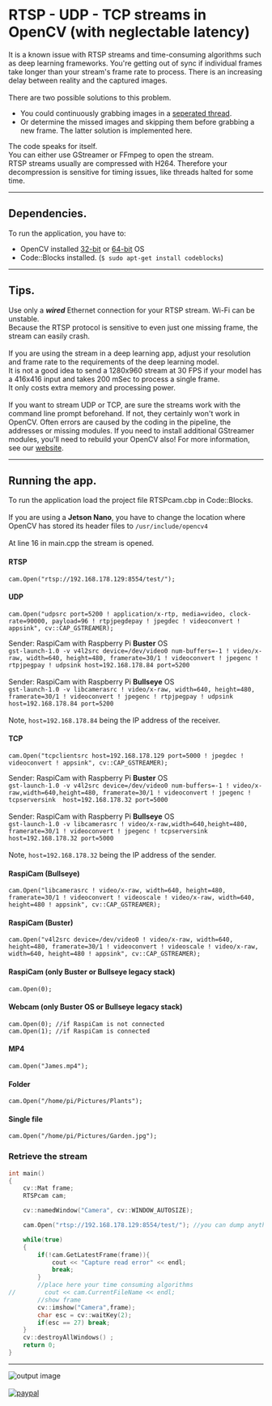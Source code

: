 # RTSP - UDP - TCP streams in OpenCV (with neglectable latency)
It is a known issue with RTSP streams and time-consuming algorithms such as deep learning frameworks. You're getting out of sync if individual frames take longer than your stream's frame rate to process. There is an increasing delay between reality and the captured images.<br><br>
There are two possible solutions to this problem.<br>
* You could continuously grabbing images in a [seperated thread](https://github.com/Qengineering/Multi-Thread-Camera-OpenCV).<br>
* Or determine the missed images and skipping them before grabbing a new frame. The latter solution is implemented here.<br>

The code speaks for itself.<br>
You can either use GStreamer or FFmpeg to open the stream.<br>
RTSP streams usually are compressed with H264. Therefore your decompression is sensitive for timing issues, like threads halted for some time.

------------

## Dependencies.
To run the application, you have to:
- OpenCV installed [32-bit](https://qengineering.eu/install-opencv-4.5-on-raspberry-pi-4.html) or [64-bit](https://qengineering.eu/install-opencv-4.5-on-raspberry-64-os.html) OS<br/>
- Code::Blocks installed. (```$ sudo apt-get install codeblocks```)

------------

## Tips.
Use only a ***wired*** Ethernet connection for your RTSP stream. Wi-Fi can be unstable.<br>
Because the RTSP protocol is sensitive to even just one missing frame, the stream can easily crash.<br><br>
If you are using the stream in a deep learning app, adjust your resolution and frame rate to the requirements of the deep learning model.<br>
It is not a good idea to send a 1280x960 stream at 30 FPS if your model has a 416x416 input and takes 200 mSec to process a single frame.<br>
It only costs extra memory and processing power.<br><br>
If you want to stream UDP or TCP, are sure the streams work with the command line prompt beforehand. If not, they certainly won't work in OpenCV. Often errors are caused by the coding in the pipeline, the addresses or missing modules. If you need to install additional GStreamer modules, you'll need to rebuild your OpenCV also! For more information, see our [website](https://qengineering.eu/install-gstreamer-1.18-on-raspberry-pi-4.html).

------------

## Running the app.
To run the application load the project file RTSPcam.cbp in Code::Blocks.<br><br> 
If you are using a **Jetson Nano**, you have to change the location where OpenCV has stored its header files to `/usr/include/opencv4`<br><br>
At line 16 in main.cpp the stream is opened.
#### RTSP
```
cam.Open("rtsp://192.168.178.129:8554/test/");
```
#### UDP
```
cam.Open("udpsrc port=5200 ! application/x-rtp, media=video, clock-rate=90000, payload=96 ! rtpjpegdepay ! jpegdec ! videoconvert ! appsink", cv::CAP_GSTREAMER);
```
Sender: RaspiCam with Raspberry Pi **Buster** OS<br>
`gst-launch-1.0 -v v4l2src device=/dev/video0 num-buffers=-1 ! video/x-raw, width=640, height=480, framerate=30/1 ! videoconvert ! jpegenc ! rtpjpegpay ! udpsink host=192.168.178.84 port=5200`<br><br>
Sender: RaspiCam with Raspberry Pi **Bullseye** OS<br>
`gst-launch-1.0 -v libcamerasrc ! video/x-raw, width=640, height=480, framerate=30/1 ! videoconvert ! jpegenc ! rtpjpegpay ! udpsink host=192.168.178.84 port=5200`<br><br>
Note, `host=192.168.178.84` being the IP address of the receiver.

#### TCP
```
cam.Open("tcpclientsrc host=192.168.178.129 port=5000 ! jpegdec ! videoconvert ! appsink", cv::CAP_GSTREAMER);
```
Sender: RaspiCam with Raspberry Pi **Buster** OS<br>
`gst-launch-1.0 -v v4l2src device=/dev/video0 num-buffers=-1 ! video/x-raw,width=640,height=480, framerate=30/1 ! videoconvert ! jpegenc ! tcpserversink  host=192.168.178.32 port=5000`<br><br>
Sender: RaspiCam with Raspberry Pi **Bullseye** OS<br>
`gst-launch-1.0 -v libcamerasrc ! video/x-raw,width=640,height=480, framerate=30/1 ! videoconvert ! jpegenc ! tcpserversink  host=192.168.178.32 port=5000`<br><br>
Note, `host=192.168.178.32` being the IP address of the sender.

#### RaspiCam (Bullseye)
```
cam.Open("libcamerasrc ! video/x-raw, width=640, height=480, framerate=30/1 ! videoconvert ! videoscale ! video/x-raw, width=640, height=480 ! appsink", cv::CAP_GSTREAMER);
```
#### RaspiCam (Buster)
```
cam.Open("v4l2src device=/dev/video0 ! video/x-raw, width=640, height=480, framerate=30/1 ! videoconvert ! videoscale ! video/x-raw, width=640, height=480 ! appsink", cv::CAP_GSTREAMER);
```
#### RaspiCam (only Buster or Bullseye legacy stack)
```
cam.Open(0);
```
#### Webcam (only Buster OS or Bullseye legacy stack)
```
cam.Open(0); //if RaspiCam is not connected
cam.Open(1); //if RaspiCam is connected
```
#### MP4
```
cam.Open("James.mp4");
```
#### Folder
```
cam.Open("/home/pi/Pictures/Plants");
```
#### Single file
```
cam.Open("/home/pi/Pictures/Garden.jpg");
```
### Retrieve the stream
```cpp
int main()
{
    cv::Mat frame;
    RTSPcam cam;

    cv::namedWindow("Camera", cv::WINDOW_AUTOSIZE);

    cam.Open("rtsp://192.168.178.129:8554/test/"); //you can dump anything OpenCV eats. (cv::CAP_ANY) BTW,OpenCV first tries FFmpeg

    while(true)
    {
        if(!cam.GetLatestFrame(frame)){
            cout << "Capture read error" << endl;
            break;
        }
        //place here your time consuming algorithms
//        cout << cam.CurrentFileName << endl;
        //show frame
        cv::imshow("Camera",frame);
        char esc = cv::waitKey(2);
        if(esc == 27) break;
    }
    cv::destroyAllWindows() ;
    return 0;
}
```
------------
![output image]( https://qengineering.eu/github/RTSPstream.webp )<br><br>
[![paypal](https://qengineering.eu/images/TipJarSmall4.png)](https://www.paypal.com/cgi-bin/webscr?cmd=_s-xclick&hosted_button_id=CPZTM5BB3FCYL) 
